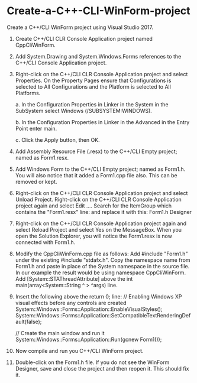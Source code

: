 # Create-a-C++-CLI-WinForm-project
Create a C++/CLI WinForm project using Visual Studio 2017.

1.	Create C++/CLI CLR Console Application project named CppCliWinForm.

2.	Add System.Drawing and System.Windows.Forms references to the C++/CLI Console Application project.

3.	Right-click on the C++/CLI CLR Console Application project and select Properties.  On the Property Pages ensure that Configurations is selected to All Configurations and the Platform is selected to All Platforms.

    a.	In the Configuration Properties in Linker in the System in the SubSystem select Windows (/SUBSYSTEM:WINDOWS).

    b.	In the Configuration Properties in Linker in the Advanced in the Entry Point enter main.

    c.	Click the Apply button, then OK.

7.	Add Assembly Resource File (.resx) to the C++/CLI Empty project; named as Form1.resx.

8.	Add Windows Form to the C++/CLI Empty project; named as Form1.h.  You will also notice that it added a Form1.cpp file also.  This can be removed or kept.

9.	Right-click on the C++/CLI CLR Console Application project and select Unload Project.  Right-click on the C++/CLI CLR Console Application project again and select Edit ....  Search for the ItemGroup which contains the "Form1.resx" line:
		<ItemGroup>
    			<EmbeddedResource Include="Form1.resx" />
  		</ItemGroup>
	and replace it with this:
	  	<ItemGroup>
    			<EmbeddedResource Include="Form1.resx">
      				<DependentUpon>Form1.h</DependentUpon>
      				<SubType>Designer</SubType>
    			</EmbeddedResource>
  		</ItemGroup>
      
10.	Right-click on the C++/CLI CLR Console Application project again and select Reload Project and select Yes on the MessageBox.  When you open the Solution Explorer, you will notice the Form1.resx is now connected with Form1.h.

11.	Modify the CppCliWinForm.cpp file as follows:
    Add #include "Form1.h" under the existing #include "stdafx.h".
    Copy the namespace name from Form1.h and paste in place of the System namespace in the source file.  In our example the result would be using namespace CppCliWinForm.
    Add [System::STAThreadAttribute] above the int main(array<System::String ^ > ^args) line.
    
12.	Insert the following above the return 0; line:
   	// Enabling Windows XP visual effects before any controls are created
   	System::Windows::Forms::Application::EnableVisualStyles();
   	System::Windows::Forms::Application::SetCompatibleTextRenderingDefault(false);

   	// Create the main window and run it
   	System::Windows::Forms::Application::Run(gcnew Form1());
    
13.	Now compile and run you C++/CLI WinForm project.

14.	Double-click on the Form1.h file.  If you do not see the WinForm Designer, save and close the project and then reopen it.  This should fix it.
